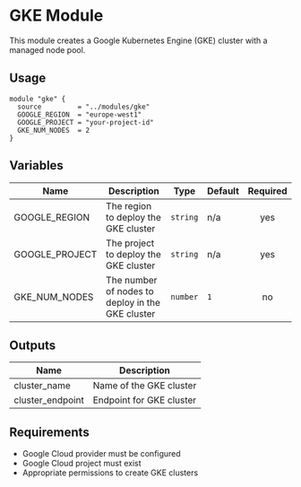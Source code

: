 # GKE Module

This module creates a Google Kubernetes Engine (GKE) cluster with a managed node pool.

## Usage

```hcl
module "gke" {
  source         = "../modules/gke"
  GOOGLE_REGION  = "europe-west1"
  GOOGLE_PROJECT = "your-project-id"
  GKE_NUM_NODES  = 2
}
```

## Variables

| Name | Description | Type | Default | Required |
|------|-------------|------|---------|:--------:|
| GOOGLE_REGION | The region to deploy the GKE cluster | `string` | n/a | yes |
| GOOGLE_PROJECT | The project to deploy the GKE cluster | `string` | n/a | yes |
| GKE_NUM_NODES | The number of nodes to deploy in the GKE cluster | `number` | `1` | no |

## Outputs

| Name | Description |
|------|-------------|
| cluster_name | Name of the GKE cluster |
| cluster_endpoint | Endpoint for GKE cluster |

## Requirements

- Google Cloud provider must be configured
- Google Cloud project must exist
- Appropriate permissions to create GKE clusters 